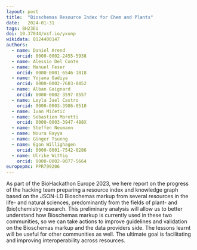 ```yaml
---
layout: post
title:  "Bioschemas Resource Index for Chem and Plants"
date:   2024-01-31
tags: BH23EU
doi: 10.37044/osf.io/yxunp
wikidata: Q124400147
authors:
  - name: Daniel Arend
    orcid: 0000-0002-2455-5938
  - name: Alessio Del Conte
  - name: Manuel Feser
    orcid: 0000-0001-6546-1818
  - name: Yojana Gadiya
    orcid: 0000-0002-7683-0452
  - name: Alban Gaignard
    orcid: 0000-0002-3597-8557
  - name: Leyla Jael Castro
    orcid: 0000-0003-3986-0510
  - name: Ivan Mičetić
  - name: Sebastien Moretti
    orcid: 0000-0003-3947-488X
  - name: Steffen Neumann
  - name: Noura Rayya
  - name: Ginger Tsueng
  - name: Egon Willighagen
    orcid: 0000-0001-7542-0286
  - name: Ulrike Wittig
    orcid: 0000-0002-9077-5664
europepmc: PPR799206
---
```


As part of the BioHackathon Europe 2023, we here report on the progress of the hacking team preparing a resource index and knowledge graph based on the JSON-LD Bioschemas markup from several resources in the life- and natural sciences, predominantly from the fields of plant- and (bio)chemistry research. This preliminary analysis will allow us to better understand how Bioschemas markup is currently used in these two communities, so we can take actions to improve guidelines and validation on the Bioschemas markup and the data providers side. The lessons learnt will be useful for other communities as well. The ultimate goal is facilitating and improving interoperability across resources.

